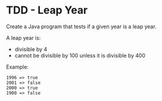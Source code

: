 # TDD - Leap Year

Create a Java program that tests if a given year is a leap year.

A leap year is:

- divisible by 4
- cannot be divisible by 100 unless it is divisible by 400

Example:

    1996 => true
    2001 => false
    2000 => true
    1900 => false
